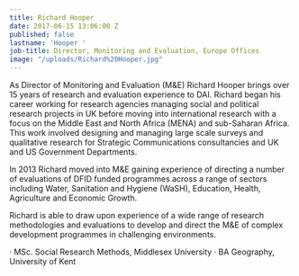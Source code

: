 ```yaml
---
title: Richard Hooper
date: 2017-06-15 13:06:00 Z
published: false
lastname: 'Hooper '
job-title: Director, Monitoring and Evaluation, Europe Offices
image: "/uploads/Richard%20Hooper.jpg"
---
```


As Director of Monitoring and Evaluation (M&E) Richard Hooper brings over 15 years of research and evaluation experience to DAI.  Richard began his career working for research agencies managing social and political research projects in UK before moving into international research with a focus on the Middle East and North Africa (MENA) and sub-Saharan Africa. This work involved designing and managing large scale surveys and qualitative research for Strategic Communications consultancies and UK and US Government Departments.
 
In 2013 Richard moved into M&E gaining experience of directing a number of evaluations of DFID funded programmes across a range of sectors including Water, Sanitation and Hygiene (WaSH), Education, Health, Agriculture and Economic Growth.
 
Richard is able to draw upon experience of a wide range of research methodologies and evaluations to develop and direct the M&E of complex development programmes in challenging environments.
 
·         MSc. Social Research Methods, Middlesex University
·         BA Geography, University of Kent